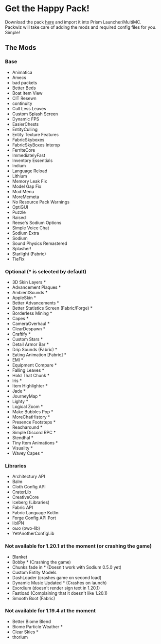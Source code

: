 # Get the Happy Pack!

Download the pack [here](/Happy%20Pack.zip) and import it into Prism Launcher/MultiMC. Packwiz will take care of adding the mods and required config files for you. Simple!

## The Mods

### Base

- Animatica
- Amecs
- bad packets
- Better Beds
- Boat Item View
- CIT Resewn
- continuity
- Cull Less Leaves
- Custom Splash Screen
- Dynamic FPS
- EasierChests
- EntityCulling
- Entity Texture Features
- FabricSkyboxes
- FabricSkyBoxes Interop
- FerriteCore
- ImmediatelyFast
- Inventory Essentials
- Indium
- Language Reload
- Lithium
- Memory Leak Fix
- Model Gap Fix
- Mod Menu
- MoreMcmeta
- No Resource Pack Warnings
- OptiGUI
- Puzzle
- Raised
- Reese's Sodium Options
- Simple Voice Chat
- Sodium Extra
- Sodium
- Sound Physics Remastered
- Splasher!
- Starlight (Fabric)
- TieFix

### Optional (\* is selected by default)

- 3D Skin Layers \*
- Advancement Plaques \*
- AmbientSounds \*
- AppleSkin \*
- Better Advancements \*
- Better Statistics Screen (Fabric/Forge) \*
- Borderless Mining \*
- Capes \*
- CameraOverhaul \*
- ClearDespawn \*
- Craftify \*
- Custom Stars \*
- Detail Armor Bar \*
- Drip Sounds (Fabric) \*
- Eating Animation [Fabric] \*
- EMI \*
- Equipment Compare \*
- Falling Leaves \*
- Hold That Chunk \*
- Iris \*
- Item Highlighter \*
- Jade \*
- JourneyMap \*
- Lighty \*
- Logical Zoom \*
- Make Bubbles Pop \*
- MoreChatHistory \*
- Presence Footsteps \*
- Reacharound \*
- Simple Discord RPC \*
- Stendhal \*
- Tiny Item Animations \*
- Visuality \*
- Wavey Capes \*

### Libraries

- Architectury API
- Balm
- Cloth Config API
- CraterLib
- CreativeCore
- Iceberg (Libraries)
- Fabric API
- Fabric Language Kotlin
- Forge Config API Port
- libIPN
- oωo (owo-lib)
- YetAnotherConfigLib

###  Not available for 1.20.1 at the moment (or crashing the game)

- Blanket
- Bobby \* (Crashing the game)
- Chunks fade in \* (Doesn't work with Sodium 0.5.0 yet)
- Custom Entity Models
- DashLoader (crashes game on second load)
- Dynamic Music Updated \* (Crashes on launch)
- Exordium (doesn't render sign text in 1.20.1)
- Fastload (Complaining that it doesn't like 1.20.1)
- Smooth Boot (Fabric)

### Not available for 1.19.4 at the moment

- Better Biome Blend
- Biome Particle Weather \*
- Clear Skies \*
- thorium